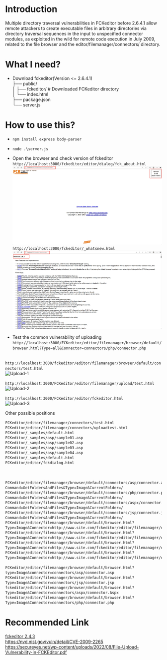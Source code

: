 # Introduction
Multiple directory traversal vulnerabilities in FCKeditor before 2.6.4.1 allow remote attackers to create executable files in arbitrary directories via directory traversal sequences in the input to unspecified connector modules, as exploited in the wild for remote code execution in July 2009, related to the file browser and the editor/filemanager/connectors/ directory.  

# What I need?
+ Download fckeditor(Version <= 2.6.4.1)   
├── public/  
│   ├── fckeditor/      # Downloaded FCKeditor directory  
│   └── index.html  
├── package.json  
└── server.js  


# How to use this?
+ `npm install express body-parser`
+ `node .\server.js`
+ Open the browser and check version of fckeditor  
`http://localhost:3000/fckeditor/editor/dialog/fck_about.html`  
![Version](https://github.com/dark-pool/Web-Security/blob/main/CVE/CVE-2009-2265/Output/20250511201424.png)  
`http://localhost:3000/fckeditor/_whatsnew.html`  
![Version](https://github.com/dark-pool/Web-Security/blob/main/CVE/CVE-2009-2265/Output/20250511202154.png)

+ Test the common vulnerability of uploading
`http://localhost:3000/FCKeditor/editor/filemanager/browser/default/browser.html?Type=all&Connector=connectors/php/connector.php`  
![]()


`http://localhost:3000/fckeditor/editor/filemanager/browser/default/connectors/test.html`  
![Upload-1]()


`http://localhost:3000/FCKeditor/editor/filemanager/upload/test.html`  
![Upload-2]()  


`http://localhost:3000/FCKeditor/editor/fckeditor.html`  
![Upload-3]()  


Other possible positions  
```
FCKeditor/editor/filemanager/connectors/test.html
FCKeditor/editor/filemanager/connectors/uploadtest.html
FCKeditor/_samples/default.html
FCKeditor/_samples/asp/sample01.asp
FCKeditor/_samples/asp/sample02.asp
FCKeditor/_samples/asp/sample03.asp
FCKeditor/_samples/asp/sample04.asp
FCKeditor/_samples/default.html
FCKeditor/editor/fckdialog.html



FCKeditor/editor/filemanager/browser/default/connectors/asp/connector.asp?Command=GetFoldersAndFiles&Type=Image&CurrentFolder=/
FCKeditor/editor/filemanager/browser/default/connectors/php/connector.php?Command=GetFoldersAndFiles&Type=Image&CurrentFolder=/
FCKeditor/editor/filemanager/browser/default/connectors/aspx/connector.aspx?Command=GetFoldersAndFiles&Type=Image&CurrentFolder=/
FCKeditor/editor/filemanager/browser/default/connectors/jsp/connector.jsp?Command=GetFoldersAndFiles&Type=Image&CurrentFolder=/
FCKeditor/editor/filemanager/browser/default/browser.html?Type=Image&Connector=http://www.site.com/fckeditor/editor/filemanager/connectors/php/connector.php
FCKeditor/editor/filemanager/browser/default/browser.html?Type=Image&Connector=http://www.site.com/fckeditor/editor/filemanager/connectors/asp/connector.asp
FCKeditor/editor/filemanager/browser/default/browser.html?Type=Image&Connector=http://www.site.com/fckeditor/editor/filemanager/connectors/aspx/connector.aspx
FCKeditor/editor/filemanager/browser/default/browser.html?Type=Image&Connector=http://www.site.com/fckeditor/editor/filemanager/connectors/jsp/connector.jsp

FCKeditor/editor/filemanager/browser/default/browser.html?type=Image&connector=connectors/asp/connector.asp
FCKeditor/editor/filemanager/browser/default/browser.html?Type=Image&Connector=connectors/jsp/connector.jsp
fckeditor/editor/filemanager/browser/default/browser.html?Type=Image&Connector=connectors/aspx/connector.Aspx
fckeditor/editor/filemanager/browser/default/browser.html?Type=Image&Connector=connectors/php/connector.php

```


# Recommended Link
[fckeditor 2.4.3](https://github.com/treadmillian/fckeditor)  
https://nvd.nist.gov/vuln/detail/CVE-2009-2265  
https://secureyes.net/wp-content/uploads/2022/08/File-Upload-Vulnerability-in-FCKEditor.pdf  
